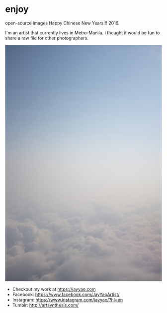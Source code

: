 # enjoy
open-source images
Happy Chinese New Years!!! 2016. 

I'm an artist that currently lives in Metro-Manila. 
I thought it would be fun to share a raw file for other photographers.

![Skyscape](https://raw.githubusercontent.com/jbciii/enjoy/master/_2015-04-07%20Skyscapes%20SFO%20to%20HKG%20I__JAY0138.jpg)


- Checkout my work at https://jayyao.com
- Facebook: https://www.facebook.com/JayYaoArtist/
- Instagram: https://www.instagram.com/jayyao/?hl=en
- Tumblr: http://artsynthesis.com/
